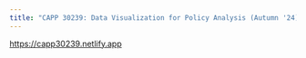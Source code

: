 ```yaml
---
title: "CAPP 30239: Data Visualization for Policy Analysis (Autumn '24)"
---
```


<https://capp30239.netlify.app>

